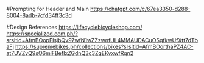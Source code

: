 #Prompting for Header and Main
https://chatgpt.com/c/67ea3350-d288-8004-8adb-7cfd34ff3c3d

#Design References
https://lifecyclebicycleshop.com/
https://specialized.com.ph/?srsltid=AfmBOopFIsjbQv97wfN1wZZzwnfUL4MMAUDACuOSqfkwUfXtt7dTbaFj
https://supremebikes.ph/collections/bikes?srsltid=AfmBOorthaPZ4AC-at7UVZvQ9sO6mlFBefIxZGdnQ3c3ZqEKvxwfRqn2
